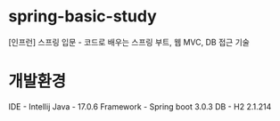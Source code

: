 # spring-basic-study
[인프런] 스프링 입문 - 코드로 배우는 스프링 부트, 웹 MVC, DB 접근 기술

# 개발환경
IDE - Intellij
Java - 17.0.6
Framework - Spring boot 3.0.3
DB - H2 2.1.214
